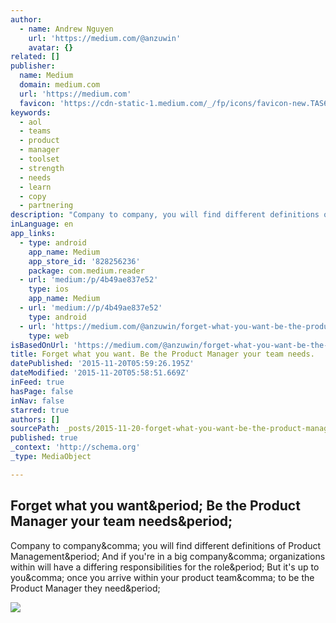 ```yaml
---
author:
  - name: Andrew Nguyen
    url: 'https://medium.com/@anzuwin'
    avatar: {}
related: []
publisher:
  name: Medium
  domain: medium.com
  url: 'https://medium.com'
  favicon: 'https://cdn-static-1.medium.com/_/fp/icons/favicon-new.TAS6uQ-Y7kcKgi0xjcYHXw.ico'
keywords:
  - aol
  - teams
  - product
  - manager
  - toolset
  - strength
  - needs
  - learn
  - copy
  - partnering
description: "Company to company, you will find different definitions of Product Management. And if you're in a big company, organizations within will have a differing responsibilities for the role. But it's up to you, once you arrive within your product team, to be the Product Manager they need."
inLanguage: en
app_links:
  - type: android
    app_name: Medium
    app_store_id: '828256236'
    package: com.medium.reader
  - url: 'medium:/p/4b49ae837e52'
    type: ios
    app_name: Medium
  - url: 'medium://p/4b49ae837e52'
    type: android
  - url: 'https://medium.com/@anzuwin/forget-what-you-want-be-the-product-manager-your-team-needs-4b49ae837e52'
    type: web
isBasedOnUrl: 'https://medium.com/@anzuwin/forget-what-you-want-be-the-product-manager-your-team-needs-4b49ae837e52#.ld36tc55y'
title: Forget what you want. Be the Product Manager your team needs.
datePublished: '2015-11-20T05:59:26.195Z'
dateModified: '2015-11-20T05:58:51.669Z'
inFeed: true
hasPage: false
inNav: false
starred: true
authors: []
sourcePath: _posts/2015-11-20-forget-what-you-want-be-the-product-manager-your-team-needs.md
published: true
_context: 'http://schema.org'
_type: MediaObject

---
```

<article style=""><h1>Forget what you want&amp;period; Be the Product Manager your team needs&amp;period;</h1><p>Company to company&amp;comma; you will find different definitions of Product Management&amp;period; And if you're in a big company&amp;comma; organizations within will have a differing responsibilities for the role&amp;period; But it's up to you&amp;comma; once you arrive within your product team&amp;comma; to be the Product Manager they need&amp;period;</p><img src="https://cdn-images-1.medium.com/max/800/1*oBgj1FMn9GrUBIxPh_k2HQ.jpeg" /></article>